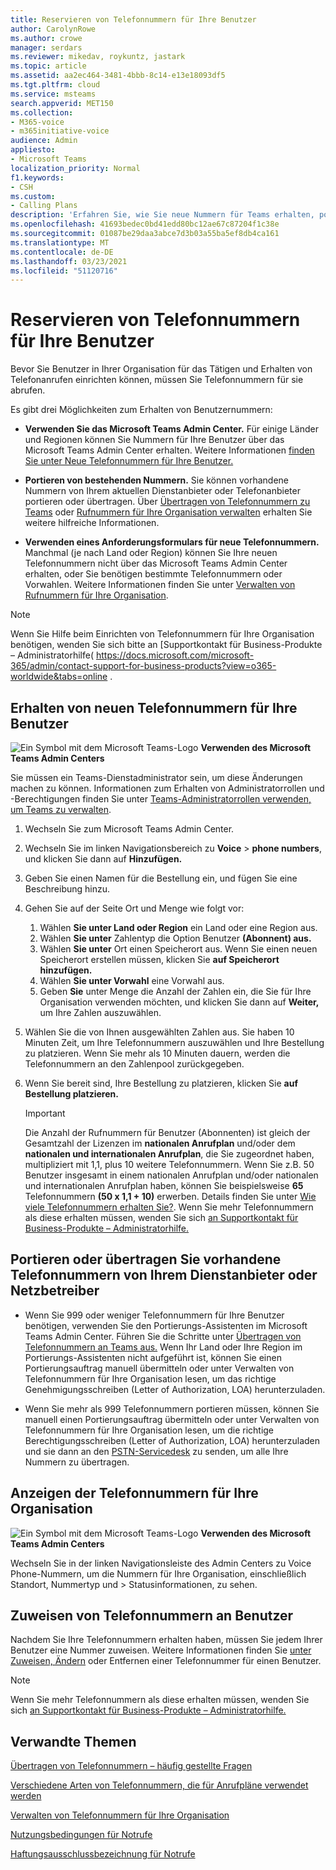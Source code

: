 ```yaml
---
title: Reservieren von Telefonnummern für Ihre Benutzer
author: CarolynRowe
ms.author: crowe
manager: serdars
ms.reviewer: mikedav, roykuntz, jastark
ms.topic: article
ms.assetid: aa2ec464-3481-4bbb-8c14-e13e18093df5
ms.tgt.pltfrm: cloud
ms.service: msteams
search.appverid: MET150
ms.collection:
- M365-voice
- m365initiative-voice
audience: Admin
appliesto:
- Microsoft Teams
localization_priority: Normal
f1.keywords:
- CSH
ms.custom:
- Calling Plans
description: 'Erfahren Sie, wie Sie neue Nummern für Teams erhalten, portieren oder übertragen sowie die Änderungen für Ihre Benutzer anzeigen. '
ms.openlocfilehash: 41693bedec0bd41edd80bc12ae67c87204f1c38e
ms.sourcegitcommit: 01087be29daa3abce7d3b03a55ba5ef8db4ca161
ms.translationtype: MT
ms.contentlocale: de-DE
ms.lasthandoff: 03/23/2021
ms.locfileid: "51120716"
---
```

# <a name="getting-phone-numbers-for-your-users"></a>Reservieren von Telefonnummern für Ihre Benutzer

Bevor Sie Benutzer in Ihrer Organisation für das Tätigen und Erhalten von Telefonanrufen einrichten können, müssen Sie Telefonnummern für sie abrufen.
  
Es gibt drei Möglichkeiten zum Erhalten von Benutzernummern:

- **Verwenden Sie das Microsoft Teams Admin Center.** Für einige Länder und Regionen können Sie Nummern für Ihre Benutzer über das Microsoft Teams Admin Center erhalten. Weitere Informationen [finden Sie unter Neue Telefonnummern für Ihre Benutzer.](#get-new-phone-numbers-for-your-users)

- **Portieren von bestehenden Nummern.** Sie können vorhandene Nummern von Ihrem aktuellen Dienstanbieter oder Telefonanbieter portieren oder übertragen. Über [Übertragen von Telefonnummern zu Teams](./phone-number-calling-plans/transfer-phone-numbers-to-teams.md) oder [Rufnummern für Ihre Organisation verwalten](/microsoftteams/manage-phone-numbers-for-your-organization) erhalten Sie weitere hilfreiche Informationen.  
  
- **Verwenden eines Anforderungsformulars für neue Telefonnummern.** Manchmal (je nach Land oder Region) können Sie Ihre neuen Telefonnummern nicht über das Microsoft Teams Admin Center erhalten, oder Sie benötigen bestimmte Telefonnummern oder Vorwahlen. Weitere Informationen finden Sie unter [Verwalten von Rufnummern für Ihre Organisation](/microsoftteams/manage-phone-numbers-for-your-organization).
  
> [!NOTE]
> Wenn Sie Hilfe beim Einrichten von Telefonnummern für Ihre Organisation benötigen, wenden Sie sich bitte an [Supportkontakt für Business-Produkte – Administratorhilfe( https://docs.microsoft.com/microsoft-365/admin/contact-support-for-business-products?view=o365-worldwide&tabs=online .
  
## <a name="get-new-phone-numbers-for-your-users"></a>Erhalten von neuen Telefonnummern für Ihre Benutzer

![Ein Symbol mit dem Microsoft Teams-Logo](media/teams-logo-30x30.png) **Verwenden des Microsoft Teams Admin Centers**

Sie müssen ein Teams-Dienstadministrator sein, um diese Änderungen machen zu können. Informationen zum Erhalten von Administratorrollen und -Berechtigungen finden Sie unter [Teams-Administratorrollen verwenden, um Teams zu verwalten](./using-admin-roles.md).

1. Wechseln Sie zum Microsoft Teams Admin Center.
2. Wechseln Sie im linken Navigationsbereich zu **Voice**  >  **phone numbers**, und klicken Sie dann auf **Hinzufügen.**
3. Geben Sie einen Namen für die Bestellung ein, und fügen Sie eine Beschreibung hinzu.
4. Gehen Sie auf der Seite Ort und Menge wie folgt vor:
    1. Wählen **Sie unter Land oder Region** ein Land oder eine Region aus.
    2. Wählen **Sie unter** Zahlentyp die Option Benutzer **(Abonnent) aus.**
    3. Wählen **Sie unter** Ort einen Speicherort aus. Wenn Sie einen neuen Speicherort erstellen müssen, klicken Sie **auf Speicherort hinzufügen.**
    4. Wählen **Sie unter Vorwahl** eine Vorwahl aus.
    5. Geben **Sie** unter Menge die Anzahl der Zahlen ein, die Sie für Ihre Organisation verwenden möchten, und klicken Sie dann auf **Weiter,** um Ihre Zahlen auszuwählen.
5. Wählen Sie die von Ihnen ausgewählten Zahlen aus. Sie haben 10 Minuten Zeit, um Ihre Telefonnummern auszuwählen und Ihre Bestellung zu platzieren. Wenn Sie mehr als 10 Minuten dauern, werden die Telefonnummern an den Zahlenpool zurückgegeben.
6. Wenn Sie bereit sind, Ihre Bestellung zu platzieren, klicken Sie **auf Bestellung platzieren.**

    > [!IMPORTANT]
    > Die Anzahl der Rufnummern für Benutzer (Abonnenten) ist gleich der Gesamtzahl der Lizenzen im **nationalen Anrufplan** und/oder dem **nationalen und internationalen Anrufplan**, die Sie zugeordnet haben, multipliziert mit 1,1, plus 10 weitere Telefonnummern. Wenn Sie z.B. 50 Benutzer insgesamt in einem nationalen Anrufplan und/oder nationalen und internationalen Anrufplan haben, können Sie beispielsweise **65** Telefonnummern **(50 x 1,1 + 10)** erwerben. Details finden Sie unter [Wie viele Telefonnummern erhalten Sie?](./how-many-phone-numbers-can-you-get.md). Wenn Sie mehr Telefonnummern als diese erhalten müssen, wenden Sie sich [an Supportkontakt für Business-Produkte – Administratorhilfe.](/microsoft-365/admin/contact-support-for-business-products?tabs=online&view=o365-worldwide)
  
## <a name="port-or-transfer-phone-numbers-from-your-service-provider-or-phone-carrier"></a>Portieren oder übertragen Sie vorhandene Telefonnummern von Ihrem Dienstanbieter oder Netzbetreiber
  
- Wenn Sie 999 oder weniger Telefonnummern für Ihre Benutzer benötigen, verwenden Sie den Portierungs-Assistenten im Microsoft Teams Admin Center. Führen Sie die Schritte unter [Übertragen von Telefonnummern an Teams aus.](./phone-number-calling-plans/transfer-phone-numbers-to-teams.md) Wenn Ihr Land oder Ihre Region im Portierungs-Assistenten nicht aufgeführt ist, können Sie einen Portierungsauftrag manuell übermitteln oder unter Verwalten von Telefonnummern für Ihre Organisation lesen, um das richtige Genehmigungsschreiben (Letter of Authorization, LOA) herunterzuladen. [](phone-number-calling-plans/manually-submit-port-order.md) [](/microsoftteams/manage-phone-numbers-for-your-organization)

- Wenn Sie mehr als 999 Telefonnummern [](phone-number-calling-plans/manually-submit-port-order.md) portieren müssen, können [](/microsoftteams/manage-phone-numbers-for-your-organization) Sie manuell einen Portierungsauftrag übermitteln oder unter Verwalten von Telefonnummern für Ihre Organisation lesen, um die richtige Berechtigungsschreiben (Letter of Authorization, LOA) herunterzuladen und sie dann an den [PSTN-Servicedesk](manage-phone-numbers-for-your-organization/contact-pstn-service-desk.md) zu senden, um alle Ihre Nummern zu übertragen.

## <a name="view-the-phone-numbers-for-your-organization"></a>Anzeigen der Telefonnummern für Ihre Organisation

![Ein Symbol mit dem Microsoft Teams-Logo](media/teams-logo-30x30.png) **Verwenden des Microsoft Teams Admin Centers**

Wechseln Sie in der linken Navigationsleiste des Admin Centers zu Voice Phone-Nummern, um die Nummern für Ihre Organisation, einschließlich Standort, Nummertyp und  >   Statusinformationen, zu sehen.
  
## <a name="assign-phone-numbers-to-users"></a>Zuweisen von Telefonnummern an Benutzer

Nachdem Sie Ihre Telefonnummern erhalten haben, müssen Sie jedem Ihrer Benutzer eine Nummer zuweisen. Weitere Informationen finden Sie [unter Zuweisen, Ändern](./assign-change-or-remove-a-phone-number-for-a-user.md) oder Entfernen einer Telefonnummer für einen Benutzer.

> [!NOTE]
> Wenn Sie mehr Telefonnummern als diese erhalten müssen, wenden Sie sich [an Supportkontakt für Business-Produkte – Administratorhilfe.](/microsoft-365/admin/contact-support-for-business-products?tabs=online&view=o365-worldwide)

## <a name="related-topics"></a>Verwandte Themen

[Übertragen von Telefonnummern – häufig gestellte Fragen](./phone-number-calling-plans/port-order-overview.md)

[Verschiedene Arten von Telefonnummern, die für Anrufpläne verwendet werden](./different-kinds-of-phone-numbers-used-for-calling-plans.md)

[Verwalten von Telefonnummern für Ihre Organisation](/microsoftteams/manage-phone-numbers-for-your-organization)

[Nutzungsbedingungen für Notrufe](./emergency-calling-terms-and-conditions.md)

[Haftungsausschlussbezeichnung für Notrufe](https://github.com/MicrosoftDocs/OfficeDocs-SkypeForBusiness/blob/live/Teams/downloads/emergency-calling/emergency-calling-label-(en-us)-(v.1.0).zip?raw=true)